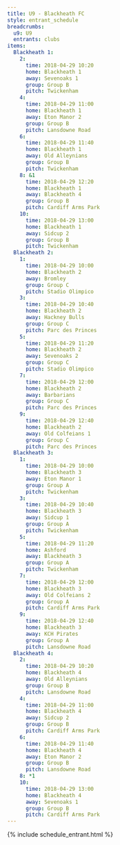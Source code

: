 ```yaml
---
title: U9 - Blackheath FC
style: entrant_schedule
breadcrumbs:
  u9: U9
  entrants: clubs
items:
  Blackheath 1:
    2:
      time: 2018-04-29 10:20
      home: Blackheath 1
      away: Sevenoaks 1
      group: Group B
      pitch: Twickenham
    4:
      time: 2018-04-29 11:00
      home: Blackheath 1
      away: Eton Manor 2
      group: Group B
      pitch: Lansdowne Road
    6:
      time: 2018-04-29 11:40
      home: Blackheath 1
      away: Old Alleynians
      group: Group B
      pitch: Twickenham
    8: &1
      time: 2018-04-29 12:20
      home: Blackheath 1
      away: Blackheath 4
      group: Group B
      pitch: Cardiff Arms Park
    10:
      time: 2018-04-29 13:00
      home: Blackheath 1
      away: Sidcup 2
      group: Group B
      pitch: Twickenham
  Blackheath 2:
    1:
      time: 2018-04-29 10:00
      home: Blackheath 2
      away: Bromley
      group: Group C
      pitch: Stadio Olimpico
    3:
      time: 2018-04-29 10:40
      home: Blackheath 2
      away: Hackney Bulls
      group: Group C
      pitch: Parc des Princes
    5:
      time: 2018-04-29 11:20
      home: Blackheath 2
      away: Sevenoaks 2
      group: Group C
      pitch: Stadio Olimpico
    7:
      time: 2018-04-29 12:00
      home: Blackheath 2
      away: Barbarians
      group: Group C
      pitch: Parc des Princes
    9:
      time: 2018-04-29 12:40
      home: Blackheath 2
      away: Old Colfeians 1
      group: Group C
      pitch: Parc des Princes
  Blackheath 3:
    1:
      time: 2018-04-29 10:00
      home: Blackheath 3
      away: Eton Manor 1
      group: Group A
      pitch: Twickenham
    3:
      time: 2018-04-29 10:40
      home: Blackheath 3
      away: Sidcup 1
      group: Group A
      pitch: Twickenham
    5:
      time: 2018-04-29 11:20
      home: Ashford
      away: Blackheath 3
      group: Group A
      pitch: Twickenham
    7:
      time: 2018-04-29 12:00
      home: Blackheath 3
      away: Old Colfeians 2
      group: Group A
      pitch: Cardiff Arms Park
    9:
      time: 2018-04-29 12:40
      home: Blackheath 3
      away: KCH Pirates
      group: Group A
      pitch: Lansdowne Road
  Blackheath 4:
    2:
      time: 2018-04-29 10:20
      home: Blackheath 4
      away: Old Alleynians
      group: Group B
      pitch: Lansdowne Road
    4:
      time: 2018-04-29 11:00
      home: Blackheath 4
      away: Sidcup 2
      group: Group B
      pitch: Cardiff Arms Park
    6:
      time: 2018-04-29 11:40
      home: Blackheath 4
      away: Eton Manor 2
      group: Group B
      pitch: Lansdowne Road
    8: *1
    10:
      time: 2018-04-29 13:00
      home: Blackheath 4
      away: Sevenoaks 1
      group: Group B
      pitch: Cardiff Arms Park
---
```


{% include schedule_entrant.html %}
